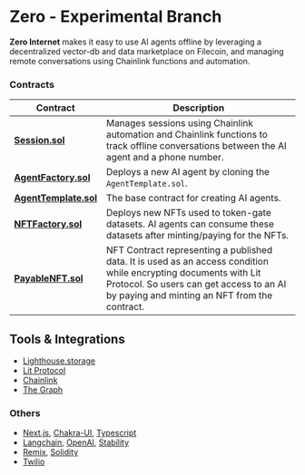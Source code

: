 # Zero - Experimental Branch

**Zero Internet** makes it easy to use AI agents offline by leveraging a decentralized vector-db and data marketplace on Filecoin, and managing remote conversations using Chainlink functions and automation.

### Contracts

| **Contract**              | **Description**                                                                                                                                                                                              |
| ------------------------- | ------------------------------------------------------------------------------------------------------------------------------------------------------------------------------------------------------------ |
| [**Session.sol**]()       | Manages sessions using Chainlink automation and Chainlink functions to track offline conversations between the AI agent and a phone number.                                                                  |
| [**AgentFactory.sol**]()  | Deploys a new AI agent by cloning the `AgentTemplate.sol`.                                                                                                                                                   |
| [**AgentTemplate.sol**]() | The base contract for creating AI agents.                                                                                                                                                                    |
| [**NFTFactory.sol**]()    | Deploys new NFTs used to token-gate datasets. AI agents can consume these datasets after minting/paying for the NFTs.                                                                                        |
| [**PayableNFT.sol**]()    | NFT Contract representing a published data. It is used as an access condition while encrypting documents with Lit Protocol. So users can get access to an AI by paying and minting an NFT from the contract. |

## Tools & Integrations

- [Lighthouse.storage]()
- [Lit Protocol]()
- [Chainlink]()
- [The Graph]()

### Others

- [Next.js](), [Chakra-UI](), [Typescript]()
- [Langchain](), [OpenAI](), [Stability]()
- [Remix](), [Solidity]()
- [Twilio]()
